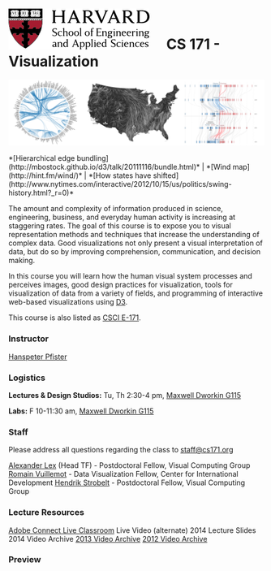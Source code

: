 # ![](i/seas.png) &nbsp; &nbsp; CS 171 - Visualization

![](i/teaser.png)

<div class="credits">*[Hierarchical edge bundling](http://mbostock.github.io/d3/talk/20111116/bundle.html)* | *[Wind map](http://hint.fm/wind/)* | *[How states have shifted](http://www.nytimes.com/interactive/2012/10/15/us/politics/swing-history.html?_r=0)*</div>

The amount and complexity of information produced in science, engineering, business, and everyday human activity is increasing at staggering rates. The goal of this course is to expose you to visual representation methods and techniques that increase the understanding of complex data. Good visualizations not only present a visual interpretation of data, but do so by improving comprehension, communication, and decision making.

In this course you will learn how the human visual system processes and perceives images, good design practices for visualization, tools for visualization of data from a variety of fields, and programming of interactive web-based visualizations using [D3](http://d3js.org/).

This course is also listed as [CSCI E-171](http://www.extension.harvard.edu/courses/24028). 

### Instructor

[Hanspeter Pfister](http://vcg.seas.harvard.edu)

### Logistics

**Lectures & Design Studios:** Tu, Th 2:30-4 pm, [Maxwell Dworkin G115](http://maps.google.com/maps?f=q&source=s_q&hl=en&geocode=&q=33+Oxford+St,+Cambridge,+MA+02138,+USA&sll=42.374136,-71.12183&sspn=0.009384,0.022724&ie=UTF8&hq=&hnear=33+Oxford+St,+Cambridge,+Middlesex,+Massachusetts+02138&ll=42.378773,-71.116819&spn=0.009384,0.022724&z=16)

**Labs:** F 10-11:30 am, [Maxwell Dworkin G115](http://maps.google.com/maps?f=q&source=s_q&hl=en&geocode=&q=33+Oxford+St,+Cambridge,+MA+02138,+USA&sll=42.374136,-71.12183&sspn=0.009384,0.022724&ie=UTF8&hq=&hnear=33+Oxford+St,+Cambridge,+Middlesex,+Massachusetts+02138&ll=42.378773,-71.116819&spn=0.009384,0.022724&z=16) 

### Staff

Please address all questions regarding the class to [staff@cs171.org](mailto:staff@cs171.org)

[Alexander Lex](http://alexander-lex.com) (Head TF) - Postdoctoral Fellow, Visual Computing Group
[Romain Vuillemot](http://romain.vuillemot.net/) - Data Visualization Fellow, Center for International Development
[Hendrik Strobelt](http://hendrik.strobelt.com/) - Postdoctoral Fellow, Visual Computing Group

### Lecture Resources

[Adobe Connect Live Classroom](http://continuinged.adobeconnect.com/cs171/)
Live Video (alternate) 
2014 Lecture Slides 
2014 Video Archive 
[2013 Video Archive](http://cm.dce.harvard.edu/2013/02/22872/publicationListing.shtml)
[2012 Video Archive](http://cm.dce.harvard.edu/2012/02/22872/publicationListing.shtml)

### Preview

[](http://www.youtube.com/watch?v=CEJ20OPdCFg)


